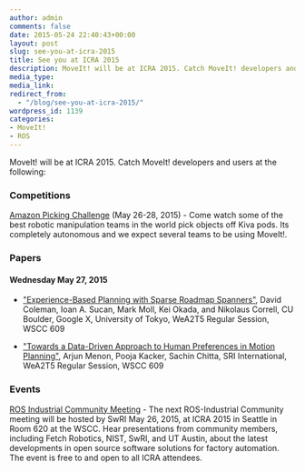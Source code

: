 ```yaml
---
author: admin
comments: false
date: 2015-05-24 22:40:43+00:00
layout: post
slug: see-you-at-icra-2015
title: See you at ICRA 2015
description: MoveIt! will be at ICRA 2015. Catch MoveIt! developers and users at the following:...
media_type:
media_link: 
redirect_from: 
  - "/blog/see-you-at-icra-2015/"
wordpress_id: 1139
categories:
- MoveIt!
- ROS
---
```


MoveIt! will be at ICRA 2015. Catch MoveIt! developers and users at the following:



###  Competitions



[Amazon Picking Challenge](http://amazonpickingchallenge.org) (May 26-28, 2015) - Come watch some of the best robotic manipulation teams in the world pick objects off Kiva pods. Its completely autonomous and we expect several teams to be using MoveIt!.



###  Papers





####  Wednesday May 27, 2015







  * ["Experience-Based Planning with Sparse Roadmap Spanners"](https://ras.papercept.net/conferences/conferences/ICRA15/program/ICRA15_ContentListWeb_2.html#wea2t5_04), David Coleman, Ioan A. Sucan, Mark Moll, Kei Okada, and Nikolaus Correll, CU Boulder, Google X, University of Tokyo, WeA2T5 Regular Session, WSCC 609


  * ["Towards a Data-Driven Approach to Human Preferences in Motion Planning"](https://ras.papercept.net/conferences/conferences/ICRA15/program/ICRA15_ContentListWeb_2.html#wea2t5_07), Arjun Menon, Pooja Kacker, Sachin Chitta, SRI International, WeA2T5 Regular Session, WSCC 609






###  Events


[ROS Industrial Community Meeting](http://rosindustrial.org/events/2015/5/26/ros-industrial-community-meeting) - The next ROS-Industrial Community meeting will be hosted by SwRI May 26, 2015, at ICRA 2015 in Seattle in Room 620 at the WSCC. Hear presentations from community members, including Fetch Robotics, NIST, SwRI, and UT Austin, about the latest developments in open source software solutions for factory automation. The event is free to and open to all ICRA attendees.
